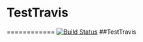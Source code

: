 # TestTravis
============
[![Build Status](https://travis-ci.org/wwb443872831/TestTravis.svg?branch=master)](https://travis-ci.org/wwb443872831/TestTravis)
##TestTravis
